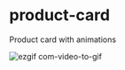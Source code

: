 # product-card
Product card with animations


![ezgif com-video-to-gif](https://github.com/jgongala/product-card/assets/65823190/50e5e314-b4e6-4261-9f48-b7b81760da9d)

